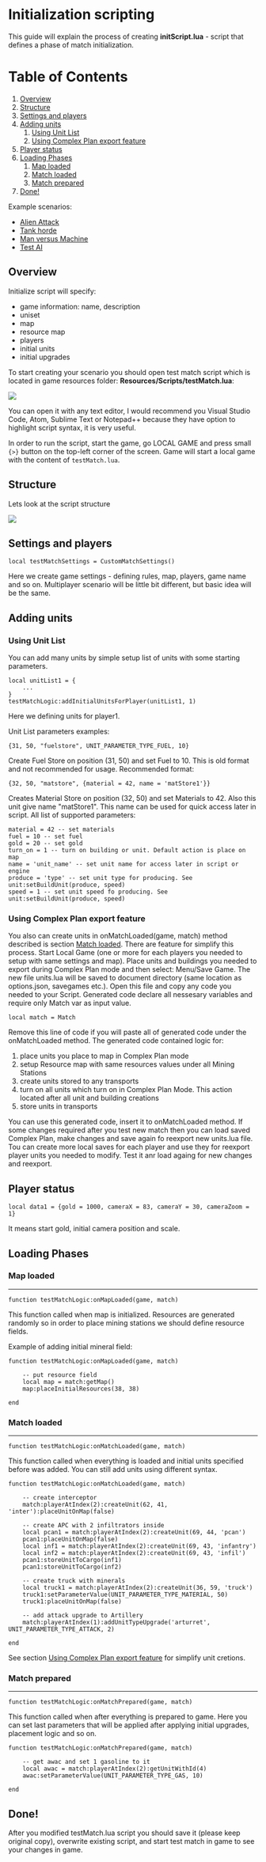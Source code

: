 # Initialization scripting

This guide will explain the process of creating **initScript.lua** - script that defines a phase of match initialization.

# Table of Contents
1. [Overview](#Overview)
2. [Structure](#Structure)
3. [Settings and players](#Settings-and-players)
4. [Adding units](#Adding-units)
    1. [Using Unit List](#Using-Unit-List)
    2. [Using Complex Plan export feature](#Using-Complex-Plan-export-feature)
5. [Player status](#Player-status)
6. [Loading Phases](#Loading-Phases)
    1. [Map loaded](#Map-loaded)
    2. [Match loaded](#Match-loaded)
    3. [Match prepared](#Match-prepared)
7. [Done!](#Done!)

Example scenarios:
- [Alien Attack](../Examples/Alien_attack/initScript.lua)
- [Tank horde](../Examples/Tank_horde/initScript.lua)
- [Man versus Machine](../Examples/Man_versus_Machine/initScript.lua)
- [Test AI](../Examples/Test_AI/initScript.lua)

## Overview

Initialize script will specify:
- game information: name, description
- uniset
- map
- resource map
- players
- initial units
- initial upgrades

To start creating your scenario you should open test match script which is located in game resources folder: **Resources/Scripts/testMatch.lua**:

 ![](../Images/initScript1.jpg) 

You can open it with any text editor, I would recommend you Visual Studio Code, Atom, Sublime Text or Notepad++ because they have option to highlight script syntax, it is very useful.

In order to run the script, start the game, go LOCAL GAME and press small `{>}` button on the top-left corner of the screen. Game will start a local game with the content of `testMatch.lua`.

## Structure

Lets look at the script structure

![](../Images/initScript2.jpg) 

## Settings and players
```
local testMatchSettings = CustomMatchSettings()
```
Here we create game settings - defining rules, map, players, game name and so on. Multiplayer scenario will be little bit different, but basic idea will be the same.

## Adding units
### Using Unit List
You can add many units by simple setup list of units with some starting parameters.
```
local unitList1 = {
    ...
}
testMatchLogic:addInitialUnitsForPlayer(unitList1, 1)
```
Here we defining units for player1.

Unit List parameters examples:
```
{31, 50, "fuelstore", UNIT_PARAMETER_TYPE_FUEL, 10}
```
Create Fuel Store on position (31, 50) and set Fuel to 10. This is old format and not recommended for usage.
Recommended format:
```
{32, 50, "matstore", {material = 42, name = 'matStore1'}}
```
Creates Material Store on position (32, 50) and set Materials to 42.
Also this unit give name "matStore1". This name can be used for quick access later in script.
All list of supported parameters:
```
material = 42 -- set materials
fuel = 10 -- set fuel
gold = 20 -- set gold
turn_on = 1 -- turn on building or unit. Default action is place on map
name = 'unit_name' -- set unit name for access later in script or engine
produce = 'type' -- set unit type for producing. See unit:setBuildUnit(produce, speed)
speed = 1 -- set unit speed fo producing. See unit:setBuildUnit(produce, speed)
```
### Using Complex Plan export feature
You also can create units in onMatchLoaded(game, match) method described is section [Match loaded](#Match-loaded).
There are feature for simplify this process.
Start Local Game (one or more for each players you needed to setup with same settings and map).
Place units and buildings you needed to export during Complex Plan mode and then select: Menu/Save Game.
The new file units.lua will be saved to document directory (same location as options.json, savegames etc.).
Open this file and copy any code you needed to your Script.
Generated code declare all nessesary variables and require only Match var as input value.
```
local match = Match
```
Remove this line of code if you will paste all of generated code under the onMatchLoaded method.
The generated code contained logic for:
1. place units you place to map in Complex Plan mode
2. setup Resource map with same resources values under all Mining Stations
3. create units stored to any transports
4. turn on all units which turn on in Complex Plan Mode. This action located after all unit and building creations
5. store units in transports

You can use this generated code, insert it to onMatchLoaded method. If some changes required after you test new match then you can load saved Complex Plan, make changes and save again fo reexport new units.lua file.
Tou can create more local saves for each player and use they for reexport player units you needed to modify. Test it anr load againg for new changes and reexport.

## Player status
```
local data1 = {gold = 1000, cameraX = 83, cameraY = 30, cameraZoom = 1}
```
It means start gold, initial camera position and scale.

## Loading Phases

### Map loaded
---
```
function testMatchLogic:onMapLoaded(game, match)
```
This function called when map is initialized. Resources are generated randomly so in order to place mining stations we should define resource fields.

Example of adding initial mineral field:
```
function testMatchLogic:onMapLoaded(game, match)

    -- put resource field
    local map = match:getMap()
    map:placeInitialResources(38, 38)

end
```

### Match loaded
---
```
function testMatchLogic:onMatchLoaded(game, match)
```

This function called when everything is loaded and initial units specified before was added. You can still add units using different syntax.

```
function testMatchLogic:onMatchLoaded(game, match)

    -- create interceptor
    match:playerAtIndex(2):createUnit(62, 41, 'inter'):placeUnitOnMap(false)

    -- create APC with 2 infiltrators inside
    local pcan1 = match:playerAtIndex(2):createUnit(69, 44, 'pcan')
    pcan1:placeUnitOnMap(false)
    local inf1 = match:playerAtIndex(2):createUnit(69, 43, 'infantry')
    local inf2 = match:playerAtIndex(2):createUnit(69, 43, 'infil')
    pcan1:storeUnitToCargo(inf1)
    pcan1:storeUnitToCargo(inf2)

    -- create truck with minerals
    local truck1 = match:playerAtIndex(2):createUnit(36, 59, 'truck')
    truck1:setParameterValue(UNIT_PARAMETER_TYPE_MATERIAL, 50)
    truck1:placeUnitOnMap(false)

    -- add attack upgrade to Artillery
    match:playerAtIndex(1):addUnitTypeUpgrade('arturret', UNIT_PARAMETER_TYPE_ATTACK, 2)

end
```
See section [Using Complex Plan export feature](#Using-Complex-Plan-export-feature) for simplify unit cretions.

### Match prepared
---
```
function testMatchLogic:onMatchPrepared(game, match)
```
This function called when after everything is prepared to game. Here you can set last parameters that will be applied after applying initial upgrades, placement logic and so on.

```
function testMatchLogic:onMatchPrepared(game, match)

    -- get awac and set 1 gasoline to it
    local awac = match:playerAtIndex(2):getUnitWithId(4)
    awac:setParameterValue(UNIT_PARAMETER_TYPE_GAS, 10)

end
```


## Done!

After you modified testMatch.lua script you should save it (please keep original copy), overwrite existing script, and start test match in game to see your changes in game.


